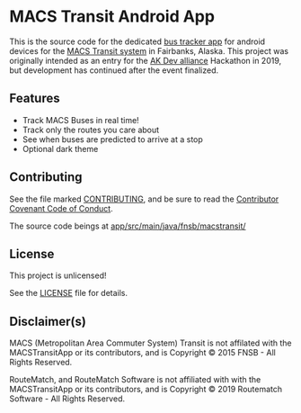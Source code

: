 # MACS Transit Android App
This is the source code for the dedicated [bus tracker app](https://play.google.com/store/apps/details?id=fnsb.macstransit) for android devices for the [MACS Transit system](http://www.co.fairbanks.ak.us/transportation/Pages/MACS.aspx) in Fairbanks, Alaska. 
This project was originally intended as an entry for the [AK Dev alliance](https://akdevalliance.com) Hackathon in 2019, but development has continued after the event finalized. 

## Features

* Track MACS Buses in real time!
* Track only the routes you care about
* See when buses are predicted to arrive at a stop
* Optional dark theme

## Contributing

See the file marked [CONTRIBUTING](CONTRIBUTING.md), and be sure to read the [Contributor Covenant Code of Conduct](CODE_OF_CONDUCT.md).

The source code beings at [app/src/main/java/fnsb/macstransit/](/tree/master/app/src/main/java/fnsb/macstransit)

## License

This project is unlicensed!

See the [LICENSE](LICENSE) file for details.

## Disclaimer(s)

MACS (Metropolitan Area Commuter System) Transit is not affilated with the MACSTransitApp or its contributors, and is Copyright © 2015 FNSB - All Rights Reserved.

RouteMatch, and RouteMatch Software is not affiliated with with the MACSTransitApp or its contributors, and is Copyright © 2019 Routematch Software - All Rights Reserved. 
